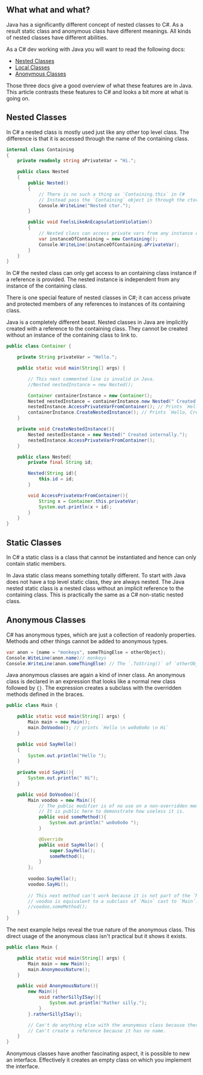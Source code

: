 ## What what and what?

Java has a significantly different concept of nested classes to C#.
As a result static class and anonymous class have different meanings.
All kinds of nested classes have different abilities.

As a C# dev working with Java you will want to read the following docs:

* [Nested Classes](http://docs.oracle.com/javase/tutorial/java/javaOO/nested.html)
* [Local Classes](http://docs.oracle.com/javase/tutorial/java/javaOO/localclasses.html)
* [Anonymous Classes](http://docs.oracle.com/javase/tutorial/java/javaOO/anonymousclasses.html)

Those three docs give a good overview of what these features are in Java.
This article contrasts these features to C# and looks a bit more at what is going on.


## Nested Classes

In C# a nested class is mostly used just like any other top level class.
The difference is that it is accessed through the name of the containing class.

```csharp
internal class Containing
{
    private readonly string aPrivateVar = "Hi.";

    public class Nested
    {
        public Nested()
        {
            // There is no such a thing as `Containing.this` in C#
            // Instead pass the `Containing` object in through the ctor (or a method, property etc..).
            Console.WriteLine("Nested ctor.");
        }

        public void FeelsLikeAnEcapsulationViolation()
        {
            // Nested class can access private vars from any instance of its Containing class.
            var instanceOfContaining = new Containing();
            Console.WriteLine(instanceOfContaining.aPrivateVar);
        }
    }
}

```

In C# the nested class can only get access to an containing class instance if a reference is provided.
The nested instance is independent from any instance of the containing class.

There is one special feature of nested classes in C#; 
it can access private and protected members of any references to instances of its containing class.

Java is a completely different beast.
Nested classes in Java are implicitly created with a reference to the containing class.
They cannot be created without an instance of the containing class to link to.

```java
public class Container {

    private String privateVar = "Hello.";

    public static void main(String[] args) {

        // This next commented line is invalid in Java.
        //Nested nestedInstance = new Nested();

        Container containerInstance = new Container();
        Nested nestedInstance = containerInstance.new Nested(" Created externally.");
        nestedInstance.AccessPrivateVarFromContainer(); // Prints `Hello. Created externally.`.
        containerInstance.CreateNestedInstance(); // Prints `Hello, Created internally.`.
    }

    private void CreateNestedInstance(){
        Nested nestedInstance = new Nested(" Created internally.");
        nestedInstance.AccessPrivateVarFromContainer();
    }

    public class Nested{
        private final String id;

        Nested(String id){
            this.id = id;
        }

        void AccessPrivateVarFromContainer(){
            String x = Container.this.privateVar;
            System.out.println(x + id);
        }
    }
}
```

## Static Classes

In C# a static class is a class that cannot be instantiated and hence can only contain static members.

In Java static class means something totally different.
To start with Java does not have a top level static class, they are always nested.
The Java nested static class is a nested class without an implicit reference to the containing class.
This is practically the same as a C# non-static nested class.

## Anonymous Classes

C# has anonymous types, which are just a collection of readonly properties.
Methods and other things cannot be added to anonymous types.

```csharp
var anon = {name = "monkeys", someThingElse = otherObject};
Console.WiteLine(anon.name)// monkeys
Console.WriteLine(anon.someThingElse) // The `.ToString()` of `otherObject`.
```

Java anonymous classes are again a kind of inner class.
An anonymous class is declared in an expression that looks like a normal new class followed by `{}`.
The expression creates a subclass with the overridden methods defined in the braces.
 

```java
public class Main {

    public static void main(String[] args) {
	    Main main = new Main();
	    main.DoVoodoo(); // prints `Hello \n wo0o0o0o \n Hi`
    }

    public void SayHello()
    {
        System.out.println("Hello ");
    }
    
    private void SayHi(){
        System.out.println(" Hi");
    }

    public void DoVoodoo(){
        Main voodoo = new Main(){
            // The public modifier is of no use on a non-overridden member of an anonymous class.
            // It is public here to demonstrate how useless it is.
            public void someMethod(){
                System.out.println(" wo0o0o0o ");
            }

            @Override
            public void SayHello() {
                super.SayHello();
                someMethod();
            }
        };
        
        voodoo.SayHello();
        voodoo.SayHi();
        
        // This next method can't work because it is not part of the `Main` class.
        // voodoo is equivalent to a subclass of `Main` cast to `Main`.
        //voodoo.someMethod();
    }
}
```

The next example helps reveal the true nature of the anonymous class.
This direct usage of the anonymous class isn't practical but it shows it exists.

```java
public class Main {

    public static void main(String[] args) {
	    Main main = new Main();
	    main.AnonymousNature();
    }

    public void AnonymousNature(){
        new Main(){
            void ratherSillyISay(){
                System.out.println("Rather silly.");
            }
        }.ratherSillyISay();

        // Can't do anything else with the anonymous class because there is no reference to it.
        // Can't create a reference because it has no name.
    }
}
```

Anonymous classes have another fascinating aspect, it is possible to new an interface.
Effectively it creates an empty class on which you implement the interface.